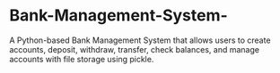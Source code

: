 # Bank-Management-System-
A Python-based Bank Management System that allows users to create accounts, deposit, withdraw, transfer, check balances, and manage accounts with file storage using pickle.
